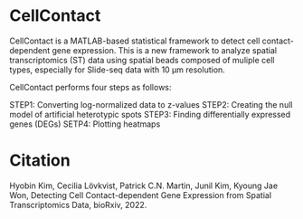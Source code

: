 # CellContact
CellContact is a MATLAB-based statistical framework to detect cell contact-dependent gene expression. This is a new framework to analyze spatial transcriptomics (ST) data using spatial beads composed of muliple cell types, especially for Slide-seq data with 10 µm resolution.

CellContact performs four steps as follows:

STEP1: Converting log-normalized data to z-values
STEP2: Creating the null model of artificial heterotypic spots
STEP3: Finding differentially expressed genes (DEGs)
SETP4: Plotting heatmaps 


# Citation
Hyobin Kim, Cecilia Lövkvist, Patrick C.N. Martin, Junil Kim, Kyoung Jae Won, Detecting Cell Contact-dependent Gene Expression from Spatial Transcriptomics Data, bioRxiv, 2022.